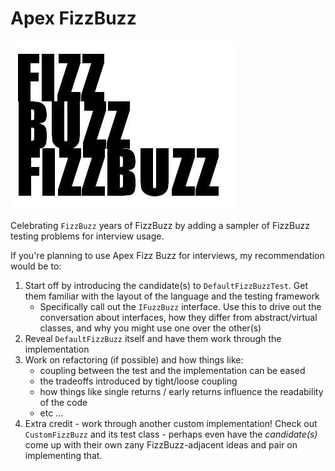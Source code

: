# Apex FizzBuzz

![](./content/fizzbuzz.jpg)

Celebrating `FizzBuzz` years of FizzBuzz by adding a sampler of FizzBuzz testing problems for interview usage.

If you're planning to use Apex Fizz Buzz for interviews, my recommendation would be to:

1. Start off by introducing the candidate(s) to `DefaultFizzBuzzTest`. Get them familiar with the layout of the language and the testing framework
   - Specifically call out the `IFuzzBuzz` interface. Use this to drive out the conversation about interfaces, how they differ from abstract/virtual classes, and why you might use one over the other(s)
2. Reveal `DefaultFizzBuzz` itself and have them work through the implementation
3. Work on refactoring (if possible) and how things like:
   - coupling between the test and the implementation can be eased
   - the tradeoffs introduced by tight/loose coupling
   - how things like single returns / early returns influence the readability of the code
   - etc ...
4. Extra credit - work through another custom implementation! Check out `CustomFizzBuzz` and its test class - perhaps even have the _candidate(s)_ come up with their own zany FizzBuzz-adjacent ideas and pair on implementing that.
